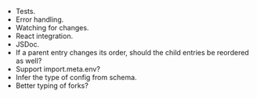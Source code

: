 - Tests.
- Error handling.
- Watching for changes.
- React integration.
- JSDoc.
- If a parent entry changes its order, should the child entries be reordered as well?
- Support import.meta.env?
- Infer the type of config from schema.
- Better typing of forks?
